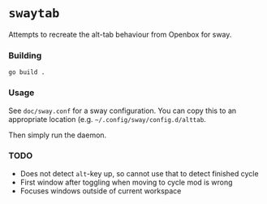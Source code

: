 # `swaytab`

Attempts to recreate the alt-tab behaviour from Openbox for sway.

### Building

    go build .

### Usage

See `doc/sway.conf` for a sway configuration.  You can copy this to an
appropriate location (e.g. `~/.config/sway/config.d/alttab`.

Then simply run the daemon.

### TODO

* Does not detect `alt`-key up, so cannot use that to detect finished cycle
* First window after toggling when moving to cycle mod is wrong
* Focuses windows outside of current workspace
